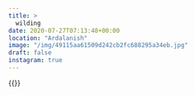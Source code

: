 ```yaml
---
title: >
  wilding
date: 2020-07-27T07:13:48+00:00
location: "Ardalanish"
image: "/img/49115aa61509d242cb2fc688295a34eb.jpg"
draft: false
instagram: true
---
```


{{<photo src="/img/49115aa61509d242cb2fc688295a34eb.jpg">}}

